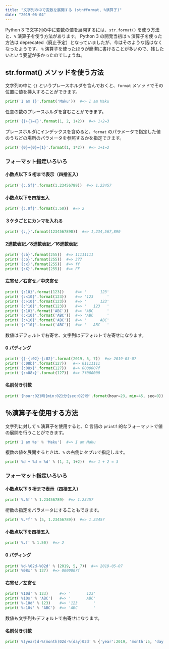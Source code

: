 ```yaml
---
title: "文字列の中で変数を展開する (str#format, %演算子)"
date: "2019-06-04"
---
```


Python 3 で文字列の中に変数の値を展開するには、`str.format()` を使う方法と、`%` 演算子を使う方法があります。
Python 3 の開発当初は `%` 演算子を使った方法は deprecated（廃止予定）となっていましたが、今はそのような話はなくなったようです。
`%` 演算子を使ったほうが簡潔に書けることが多いので、残したいという要望が多かったのでしょうね。


str.format() メソッドを使う方法
----

文字列の中に `{}` というプレースホルダを含んでおくと、`format` メソッドでその位置に値を挿入することができます。

```python
print('I am {}'.format('Maku'))  #=> I am Maku
```

任意の数のプレースホルダを含むことができます。

```python
print('{}+{}={}'.format(1, 2, 1+2))  #=> 1+2=3
```

プレースホルダにインデックスを含めると、`format` のパラメータで指定した値のうちどの場所のパラメータを参照するかを指定できます。

```python
print('{0}+{0}={1}'.format(1, 1*2))  #=> 1+1=2
```

### フォーマット指定いろいろ

#### 小数点以下 5 桁まで表示（四捨五入）

```python
print('{:.5f}'.format(1.23456789))  #=> 1.23457
```

#### 小数点以下を四捨五入

```python
print('{:.0f}'.format(1.50))  #=> 2
```

#### ３ケタごとにカンマを入れる

```python
print('{:,}'.format(1234567890))  #=> 1,234,567,890
```

#### 2進数表記／8進数表記／16進数表記

```python
print('{:b}'.format(255))  #=> 11111111
print('{:o}'.format(255))  #=> 377
print('{:x}'.format(255))  #=> ff
print('{:X}'.format(255))  #=> FF
```

#### 左寄せ／右寄せ／中央寄せ

```python
print('{:10}'.format(123))     #=> '      123'
print('{:<10}'.format(123))    #=> '123      '
print('{:>10}'.format(123))    #=> '      123'
print('{:^10}'.format(123))    #=> '   123   '
print('{:10}'.format('ABC'))   #=> 'ABC      '
print('{:<10}'.format('ABC'))  #=> 'ABC      '
print('{:>10}'.format('ABC'))  #=> '      ABC'
print('{:^10}'.format('ABC'))  #=> '   ABC   '
```

数値はデフォルトで右寄せ、文字列はデフォルトで左寄せになります。

#### 0 パディング

```python
print('{}-{:02}-{:02}'.format(2019, 5, 7))  #=> 2019-05-07
print('{:08b}'.format(127))   #=> 01111111
print('{:08x}'.format(127))   #=> 0000007f
print('{:<08x}'.format(127))  #=> 7f000000
```

#### 名前付き引数

```python
print('{hour:02}時{min:02}分{sec:02}秒'.format(hour=23, min=45, sec=0))  #=> 23時45分00秒
```

％演算子を使用する方法
----

文字列に対して `%` 演算子を使用すると、C 言語の `printf` 的なフォーマットで値の展開を行うことができます。

```python
print('I am %s' % 'Maku')  #=> I am Maku
```

複数の値を展開するときは、`%` の右側にタプルで指定します。

```python
print('%d + %d = %d' % (1, 2, 1+2))  #=> 1 + 2 = 3
```

### フォーマット指定いろいろ

#### 小数点以下 5 桁まで表示（四捨五入）

```python
print('%.5f' % 1.23456789)  #=> 1.23457
```

桁数の指定をパラメータにすることもできます。

```python
print('%.*f' % (5, 1.23456789))  #=> 1.23457
```

#### 小数点以下を四捨五入

```python
print('%.f' % 1.50)  #=> 2
```

#### 0 パディング

```python
print('%d-%02d-%02d' % (2019, 5, 7))  #=> 2019-05-07
print('%08x' % 127)  #=> 0000007f
```

#### 右寄せ／左寄せ

```python
print('%10d' % 123)     #=> '       123'
print('%10s' % 'ABC')   #=> '       ABC'
print('%-10d' % 123)    #=> '123       '
print('%-10s' % 'ABC')  #=> 'ABC       '
```

数値も文字列もデフォルトで右寄せになります。

#### 名前付き引数

```python
print('%(year)d-%(month)02d-%(day)02d' % {'year':2019, 'month':5, 'day':7})  #=> 2019-05-07
```

